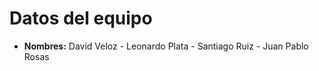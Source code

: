 # Datos del equipo
- **Nombres:** David Veloz - Leonardo Plata - Santiago Ruiz - Juan Pablo Rosas


